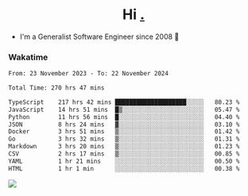 <h1 align="center">Hi <a href="https://www.hackerrank.com/erasmosaraujo">.</a></h1>
 
- I'm a Generalist Software Engineer  since 2008 🚀
<!--  
<p align="left">
  <a href="https://github.com/erasmosoares/github-readme-stats">
    <img
      align="center"
      src="https://github-readme-stats.vercel.app/api/top-langs/?username=erasmosoares&theme=radical&layout=compact"
    />
  </a>
  <a href="https://github.com/erasmosoares/github-readme-stats">
    [![Harlok's WakaTime stats](https://github-readme-stats.vercel.app/api/wakatime?username=ffflabs)](https://github.com/anuraghazra/github-readme-stats)
  </a>
</p>

<!--
 ### Repo 
 
<p align="left">
 <a href="https://github.com/erasmosoares/github-readme-stats">
    <img
      align="center"
      height="165"
      src="https://github-readme-stats.vercel.app/api/pin?username=erasmosoares&repo=sample-node&title_color=fff&icon_color=f9f9f9&text_color=9f9f9f&bg_color=151515"
    />
  </a>
  <a href="https://github.com/erasmosoares/github-readme-stats">
    <img
      align="center"
      height="165"
      src="https://github-readme-stats.vercel.app/api/pin?username=erasmosoares&repo=sample-node&title_color=fff&icon_color=f9f9f9&text_color=9f9f9f&bg_color=151515"
    />
  </a>
</p>
-->

 ### Wakatime 

<!--START_SECTION:waka-->

```txt
From: 23 November 2023 - To: 22 November 2024

Total Time: 270 hrs 47 mins

TypeScript    217 hrs 42 mins ████████████████████░░░░░   80.23 %
JavaScript    14 hrs 51 mins  █▒░░░░░░░░░░░░░░░░░░░░░░░   05.47 %
Python        11 hrs 56 mins  █░░░░░░░░░░░░░░░░░░░░░░░░   04.40 %
JSON          8 hrs 24 mins   ▓░░░░░░░░░░░░░░░░░░░░░░░░   03.10 %
Docker        3 hrs 51 mins   ▒░░░░░░░░░░░░░░░░░░░░░░░░   01.42 %
Go            3 hrs 32 mins   ▒░░░░░░░░░░░░░░░░░░░░░░░░   01.31 %
Markdown      3 hrs 20 mins   ▒░░░░░░░░░░░░░░░░░░░░░░░░   01.23 %
CSV           2 hrs 17 mins   ▒░░░░░░░░░░░░░░░░░░░░░░░░   00.85 %
YAML          1 hr 21 mins    ░░░░░░░░░░░░░░░░░░░░░░░░░   00.50 %
HTML          1 hr 1 min      ░░░░░░░░░░░░░░░░░░░░░░░░░   00.38 %
```

<!--END_SECTION:waka-->

![](https://komarev.com/ghpvc/?username=erasmosoares&color=brightgreen)
